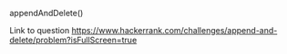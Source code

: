 appendAndDelete()

Link to question https://www.hackerrank.com/challenges/append-and-delete/problem?isFullScreen=true